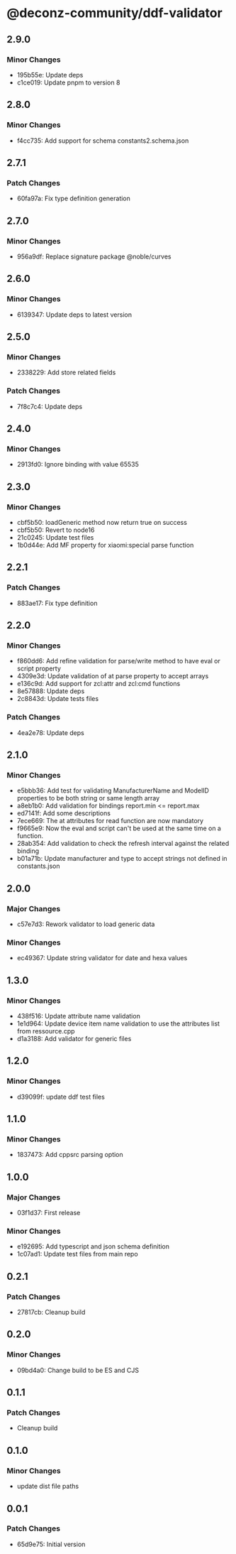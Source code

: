 # @deconz-community/ddf-validator

## 2.9.0

### Minor Changes

- 195b55e: Update deps
- c1ce019: Update pnpm to version 8

## 2.8.0

### Minor Changes

- f4cc735: Add support for schema constants2.schema.json

## 2.7.1

### Patch Changes

- 60fa97a: Fix type definition generation

## 2.7.0

### Minor Changes

- 956a9df: Replace signature package @noble/curves

## 2.6.0

### Minor Changes

- 6139347: Update deps to latest version

## 2.5.0

### Minor Changes

- 2338229: Add store related fields

### Patch Changes

- 7f8c7c4: Update deps

## 2.4.0

### Minor Changes

- 2913fd0: Ignore binding with value 65535

## 2.3.0

### Minor Changes

- cbf5b50: loadGeneric method now return true on success
- cbf5b50: Revert to node16
- 21c0245: Update test files
- 1b0d44e: Add MF property for xiaomi:special parse function

## 2.2.1

### Patch Changes

- 883ae17: Fix type definition

## 2.2.0

### Minor Changes

- f860dd6: Add refine validation for parse/write method to have eval or script property
- 4309e3d: Update validation of at parse property to accept arrays
- e136c9d: Add support for zcl:attr and zcl:cmd functions
- 8e57888: Update deps
- 2c8843d: Update tests files

### Patch Changes

- 4ea2e78: Update deps

## 2.1.0

### Minor Changes

- e5bbb36: Add test for validating ManufacturerName and ModelID properties to be both string or same length array
- a8eb1b0: Add validation for bindings report.min <= report.max
- ed7141f: Add some descriptions
- 7ece669: The at attributes for read function are now mandatory
- f9665e9: Now the eval and script can't be used at the same time on a function.
- 28ab354: Add validation to check the refresh interval against the related binding
- b01a71b: Update manufacturer and type to accept strings not defined in constants.json

## 2.0.0

### Major Changes

- c57e7d3: Rework validator to load generic data

### Minor Changes

- ec49367: Update string validator for date and hexa values

## 1.3.0

### Minor Changes

- 438f516: Update attribute name validation
- 1e1d964: Update device item name validation to use the attributes list from ressource.cpp
- d1a3188: Add validator for generic files

## 1.2.0

### Minor Changes

- d39099f: update ddf test files

## 1.1.0

### Minor Changes

- 1837473: Add cppsrc parsing option

## 1.0.0

### Major Changes

- 03f1d37: First release

### Minor Changes

- e192695: Add typescript and json schema definition
- 1c07ad1: Update test files from main repo

## 0.2.1

### Patch Changes

- 27817cb: Cleanup build

## 0.2.0

### Minor Changes

- 09bd4a0: Change build to be ES and CJS

## 0.1.1

### Patch Changes

- Cleanup build

## 0.1.0

### Minor Changes

- update dist file paths

## 0.0.1

### Patch Changes

- 65d9e75: Initial version

